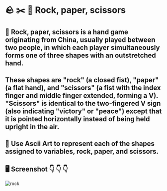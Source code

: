 # :rock: :scissors: :page_facing_up: Rock, paper, scissors

## 📝 Rock, paper, scissors is a hand game originating from China, usually played between two people, in which each player simultaneously forms one of three shapes with an outstretched hand. 

## These shapes are "rock" (a closed fist), "paper" (a flat hand), and "scissors" (a fist with the index finger and middle finger extended, forming a V). "Scissors" is identical to the two-fingered V sign (also indicating "victory" or "peace") except that it is pointed horizontally instead of being held upright in the air. 

## 🔣 Use Ascii Art to represent each of the shapes assigned to variables, rock, paper, and scissors. 

## 🖥️ Screenshot 👇 👇 👇

![rock](https://user-images.githubusercontent.com/118696796/204404467-da593e31-8a84-4009-8a2d-8d26f54783b2.png)
 
